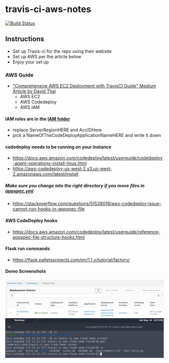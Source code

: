 # travis-ci-aws-notes

[![Build Status](https://img.shields.io/travis/com/iancleary/travis-ci-aws-notes/master.svg)](https://img.shields.io/travis/com/iancleary/travis-ci-aws-notes)

## Instructions

- Set up Travis-ci for the repo using their website
- Set up AWS per the article below
- Enjoy your set up

### AWS Guide

- ["Comprehensive AWS EC2 Deployment with TravisCI Guide" Medium Article by David Thai](https://medium.com/@itsdavidthai/comprehensive-aws-ec2-deployment-with-travisci-guide-7cafa9c754fc)
  - AWS EC2
  - AWS Codedeploy
  - AWS IAM

#### IAM roles are in the [IAM folder](IAM)

- replace ServerRegionHERE and AccIDHere
- pick a NameOfTheCodeDeployApplicationNameHERE and write it down

#### codedeploy needs to be running on your instance

- https://docs.aws.amazon.com/codedeploy/latest/userguide/codedeploy-agent-operations-install-linux.html
- https://aws-codedeploy-us-west-2.s3.us-west-2.amazonaws.com/latest/install

##### Make sure you change into the right directory if you move files in [appspec.yml](appspec.yml)
- https://stackoverflow.com/questions/51538019/aws-codedeploy-issue-cannot-run-hooks-in-appspec-file

#### AWS CodeDeploy hooks
- https://docs.aws.amazon.com/codedeploy/latest/userguide/reference-appspec-file-structure-hooks.html

#### Flask run commands
- https://flask.palletsprojects.com/en/1.1.x/tutorial/factory/

#### Demo Screenshots
![](img/2019-09-14_14-15-CodeDeploySuccess.png)
![](img/2019-09-14_14-17-EC2-instance-w-travis-deployment.png)

